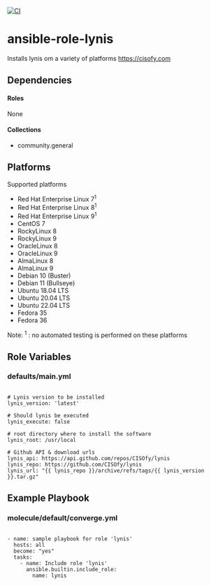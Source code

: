[![CI](https://github.com/de-it-krachten/ansible-role-lynis/workflows/CI/badge.svg?event=push)](https://github.com/de-it-krachten/ansible-role-lynis/actions?query=workflow%3ACI)


# ansible-role-lynis

Installs lynis om a variety of platforms
https://cisofy.com 



## Dependencies

#### Roles
None

#### Collections
- community.general

## Platforms

Supported platforms

- Red Hat Enterprise Linux 7<sup>1</sup>
- Red Hat Enterprise Linux 8<sup>1</sup>
- Red Hat Enterprise Linux 9<sup>1</sup>
- CentOS 7
- RockyLinux 8
- RockyLinux 9
- OracleLinux 8
- OracleLinux 9
- AlmaLinux 8
- AlmaLinux 9
- Debian 10 (Buster)
- Debian 11 (Bullseye)
- Ubuntu 18.04 LTS
- Ubuntu 20.04 LTS
- Ubuntu 22.04 LTS
- Fedora 35
- Fedora 36

Note:
<sup>1</sup> : no automated testing is performed on these platforms

## Role Variables
### defaults/main.yml
<pre><code>
# Lynis version to be installed
lynis_version: 'latest'

# Should lynis be executed
lynis_execute: false

# root directory where to install the software
lynis_root: /usr/local

# Github API & download urls
lynis_api: https://api.github.com/repos/CISOfy/lynis
lynis_repo: https://github.com/CISOfy/lynis
lynis_url: "{{ lynis_repo }}/archive/refs/tags/{{ lynis_version }}.tar.gz"
</pre></code>




## Example Playbook
### molecule/default/converge.yml
<pre><code>
- name: sample playbook for role 'lynis'
  hosts: all
  become: "yes"
  tasks:
    - name: Include role 'lynis'
      ansible.builtin.include_role:
        name: lynis
</pre></code>
